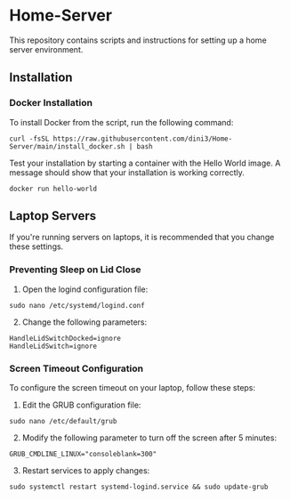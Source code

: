 # Home-Server

This repository contains scripts and instructions for setting up a home server environment.

## Installation

### Docker Installation
To install Docker from the script, run the following command:
```
curl -fsSL https://raw.githubusercontent.com/dini3/Home-Server/main/install_docker.sh | bash
```

Test your installation by starting a container with the Hello World image. A message should show that your installation is working correctly.
```
docker run hello-world
```
## Laptop Servers

If you're running servers on laptops, it is recommended that you change these settings.

### Preventing Sleep on Lid Close

1. Open the logind configuration file:
```
sudo nano /etc/systemd/logind.conf
```
2. Change the following parameters:
```
HandleLidSwitchDocked=ignore
HandleLidSwitch=ignore
```
### Screen Timeout Configuration

To configure the screen timeout on your laptop, follow these steps:

1. Edit the GRUB configuration file:

```
sudo nano /etc/default/grub
```
2. Modify the following parameter to turn off the screen after 5 minutes:


```
GRUB_CMDLINE_LINUX="consoleblank=300"
```
3. Restart services to apply changes:

```
sudo systemctl restart systemd-logind.service && sudo update-grub
```
